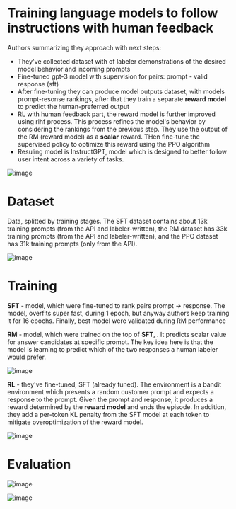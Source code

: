 # Training language models to follow instructions with human feedback

Authors summarizing they approach with next steps:

- They've collected dataset with of labeler demonstrations of the desired model behavior and incoming prompts
- Fine-tuned gpt-3 model with supervision for pairs: prompt - valid response (sft)
- After fine-tuning they can produce model outputs dataset, with models prompt-resonse rankings, after that they
train a separate **reward model** to predict the human-preferred output
- RL with human feedback part, the reward model is further improved using rlhf process. This process refines the model's behavior by considering the rankings from the previous step. They use the output of the RM (reward model) as a **scalar** reward. THen fine-tune the supervised policy to optimize this reward using the PPO
algorithm
- Resuling model is InstructGPT, model which is designed to better follow user intent across a variety of tasks.

![image](https://github.com/SanzharMrz/NLP-papers/assets/48170101/7ae98517-f768-4854-b848-ee29a17fad0d)

# Dataset
Data, splitted by training stages. The SFT dataset contains about 13k training prompts (from the API and labeler-written), the RM dataset has 33k training prompts (from the API and labeler-written), and the PPO dataset has 31k training prompts (only from the API).

![image](https://github.com/SanzharMrz/NLP-papers/assets/48170101/b953c466-c157-4409-86a0-0a565f841f5d)

# Training

**SFT** - model, which were fine-tuned to rank pairs prompt -> response. The model, overfits super fast, during 1 epoch, but anyway authors keep training it for 16 epochs. Finally, best model were validated during RM performance

**RM** - model, which were trained on the top of **SFT**, . It predicts scalar value for answer candidates at specific prompt. The key idea here is that the model is learning to predict which of the two responses a human labeler would prefer.

![image](https://github.com/SanzharMrz/NLP-papers/assets/48170101/51fbaa5c-c69d-4193-8d62-faf08a142172)

**RL** - they've fine-tuned, SFT (already tuned). The environment is a bandit environment which presents a random customer prompt and expects a response to the prompt. Given the prompt and response, it produces a reward determined by the **reward model** and ends the episode. In addition, they add a per-token KL penalty from the SFT model at each token to mitigate overoptimization of the reward model.

![image](https://github.com/SanzharMrz/NLP-papers/assets/48170101/61003864-b3f8-4a59-ac81-768f6733721c)

# Evaluation

![image](https://github.com/SanzharMrz/NLP-papers/assets/48170101/5d000820-4c60-4c1b-8c82-a82a9bbfeba1)

![image](https://github.com/SanzharMrz/NLP-papers/assets/48170101/0b01a745-fb6b-497b-9ede-065b922aa014)

